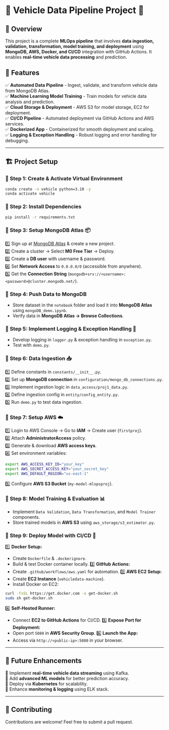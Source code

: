 # 🚗 Vehicle Data Pipeline Project 🚀

## 📌 Overview
This project is a complete **MLOps pipeline** that involves **data ingestion, validation, transformation, model training, and deployment** using **MongoDB, AWS, Docker, and CI/CD** integration with GitHub Actions. It enables **real-time vehicle data processing** and prediction.

## 🎯 Features
✅ **Automated Data Pipeline** - Ingest, validate, and transform vehicle data from MongoDB Atlas.  
✅ **Machine Learning Model Training** - Train models for vehicle data analysis and prediction.  
✅ **Cloud Storage & Deployment** - AWS S3 for model storage, EC2 for deployment.  
✅ **CI/CD Pipeline** - Automated deployment via GitHub Actions and AWS services.  
✅ **Dockerized App** - Containerized for smooth deployment and scaling.  
✅ **Logging & Exception Handling** - Robust logging and error handling for debugging.  

---

## 🏗 Project Setup

### 🔹 Step 1: Create & Activate Virtual Environment
```bash
conda create -n vehicle python=3.10 -y
conda activate vehicle
```

### 🔹 Step 2: Install Dependencies
```bash
pip install -r requirements.txt
```

### 🔹 Step 3: Setup MongoDB Atlas 📦
1️⃣ Sign up at [MongoDB Atlas](https://www.mongodb.com/atlas) & create a new project.  
2️⃣ Create a cluster → Select **M0 Free Tier** → Deploy.  
3️⃣ Create a **DB user** with username & password.  
4️⃣ Set **Network Access** to `0.0.0.0/0` (accessible from anywhere).  
5️⃣ Get the **Connection String** (`mongodb+srv://<username>:<password>@cluster.mongodb.net/`).  

### 🔹 Step 4: Push Data to MongoDB
- Store dataset in the `notebook` folder and load it into **MongoDB Atlas** using `mongoDB_demo.ipynb`.  
- Verify data in **MongoDB Atlas → Browse Collections**.

### 🔹 Step 5: Implement Logging & Exception Handling 📝
- Develop logging in `logger.py` & exception handling in `exception.py`.  
- Test with `demo.py`.

### 🔹 Step 6: Data Ingestion 📥
1️⃣ Define constants in `constants/__init__.py`.  
2️⃣ Set up **MongoDB connection** in `configuration/mongo_db_connections.py`.  
3️⃣ Implement ingestion logic in `data_access/proj1_data.py`.  
4️⃣ Define ingestion config in `entity/config_entity.py`.  
5️⃣ Run `demo.py` to test data ingestion.

### 🔹 Step 7: Setup AWS ☁️
1️⃣ Login to AWS Console → Go to **IAM** → Create user (`firstproj`).  
2️⃣ Attach **AdministratorAccess** policy.  
3️⃣ Generate & download **AWS access keys**.  
4️⃣ Set environment variables:
```bash
export AWS_ACCESS_KEY_ID="your_key"
export AWS_SECRET_ACCESS_KEY="your_secret_key"
export AWS_DEFAULT_REGION="us-east-1"
```
5️⃣ Configure **AWS S3 Bucket** (`my-model-mlopsproj`).

### 🔹 Step 8: Model Training & Evaluation 📊
- Implement `Data Validation`, `Data Transformation`, and `Model Trainer` components.  
- Store trained models in **AWS S3** using `aws_storage/s3_estimator.py`.  

### 🔹 Step 9: Deploy Model with CI/CD 🚀
1️⃣ **Docker Setup:**  
   - Create `Dockerfile` & `.dockerignore`.  
   - Build & test Docker container locally.
2️⃣ **GitHub Actions:**  
   - Create `.github/workflows/aws.yaml` for automation.
3️⃣ **AWS EC2 Setup:**  
   - Create **EC2 Instance** (`vehicledata-machine`).  
   - Install Docker on EC2:
   ```bash
   curl -fsSL https://get.docker.com -o get-docker.sh
   sudo sh get-docker.sh
   ```
4️⃣ **Self-Hosted Runner:**  
   - Connect **EC2 to GitHub Actions** for CI/CD.
5️⃣ **Expose Port for Deployment:**  
   - Open port `5080` in **AWS Security Group**.
6️⃣ **Launch the App:**  
   - Access via `http://<public-ip>:5080` in your browser.

---

## 🚀 Future Enhancements
🔹 Implement **real-time vehicle data streaming** using Kafka.  
🔹 Add **advanced ML models** for better prediction accuracy.  
🔹 Deploy via **Kubernetes** for scalability.  
🔹 Enhance **monitoring & logging** using ELK stack.

---

## 🤝 Contributing
Contributions are welcome! Feel free to submit a pull request.  
